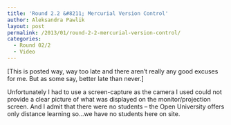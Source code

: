 ```yaml
---
title: 'Round 2.2 &#8211; Mercurial Version Control'
author: Aleksandra Pawlik
layout: post
permalink: /2013/01/round-2-2-mercurial-version-control/
categories:
  - Round 02/2
  - Video
---
```

[This is posted way, way too late and there aren&#8217;t really any good excuses for me. But as some say, better late than never.]

Unfortunately I had to use a screen-capture as the camera I used could not provide a clear picture of what was displayed on the monitor/projection screen. And I admit that there were no students &#8211; the Open University offers only distance learning so&#8230;we have no students here on site.



&nbsp;